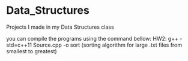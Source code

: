 # Data_Structures
Projects I made in my Data Structures class

you can compile the programs using the command bellow:
HW2: g++ -std=c++11 Source.cpp -o sort (sorting algorithm for large .txt files from smallest to greatest)
